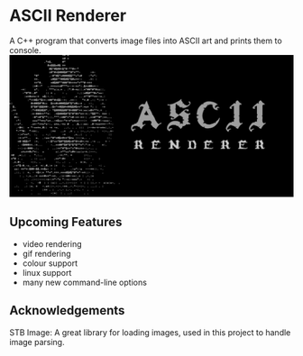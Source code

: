 # ASCII Renderer

A C++ program that converts image files into ASCII art and prints them to console.
![Project Banner](assets/renderer_banner.png)

## Upcoming Features
- video rendering
- gif rendering
- colour support
- linux support
- many new command-line options

<!--
## Table of Contents
- [About](#about)
- [Installation](#installation)
- [Usage](#usage)
- [License](#license)
- [Acknowledgements](#acknowledgements)

## About
TODO


### Features
- printing to file

## Installation
-->

## Acknowledgements

STB Image: A great library for loading images, used in this project to handle image parsing.
